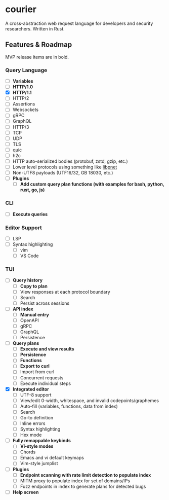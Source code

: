 # courier
A cross-abstraction web request language for developers and security
researchers. Written in Rust.

## Features & Roadmap

MVP release items are in bold.

### Query Language
- [ ] **Variables**
- [ ] **HTTP/1.0**
- [X] **HTTP/1.1**
- [ ] HTTP/2
- [ ] Assertions
- [ ] Websockets
- [ ] gRPC
- [ ] GraphQL
- [ ] HTTP/3
- [ ] TCP
- [ ] UDP
- [ ] TLS
- [ ] quic
- [ ] h2c
- [ ] HTTP auto-serialized bodies (protobuf, zstd, gzip, etc.)
- [ ] Lower level protocols using something like [libpnet](https://github.com/libpnet/libpnet)
- [ ] Non-UTF8 payloads (UTF16/32, GB 18030, etc.)
- [ ] **Plugins**
  - [ ] **Add custom query plan functions (with examples for bash, python, rust, go,
  js)**
  
### CLI
- [ ] **Execute queries**

### Editor Support
- [ ] LSP
- [ ] Syntax highlighting
  - [ ] vim
  - [ ] VS Code

### TUI
- [ ] **Query history**
  - [ ] **Copy to plan**
  - [ ] View responses at each protocol boundary
  - [ ] Search
  - [ ] Persist across sessions
- [ ] **API index**
  - [ ] **Manual entry**
  - [ ] OpenAPI
  - [ ] gRPC
  - [ ] GraphQL
  - [ ] Persistence
- [ ] **Query plans**
  - [ ] **Execute and view results**
  - [ ] **Persistence**
  - [ ] **Functions**
  - [ ] **Export to curl**
  - [ ] Import from curl
  - [ ] Concurrent requests
  - [ ] Execute individual steps
- [X] **Integrated editor**
  - [ ] UTF-8 support
  - [ ] View/edit 0-width, whitespace, and invalid codepoints/graphemes
  - [ ] Auto-fill (variables, functions, data from index)
  - [ ] Search
  - [ ] Go-to definition
  - [ ] Inline errors
  - [ ] Syntax highlighting
  - [ ] Hex mode
- [ ] **Fully remappable keybinds**
  - [ ] **Vi-style modes**
  - [ ] Chords
  - [ ] Emacs and vi default keymaps
  - [ ] Vim-style jumplist
- [ ] **Plugins**
  - [ ] **Endpoint scanning with rate limit detection to populate index**
  - [ ] MITM proxy to populate index for set of domains/IPs
  - [ ] Fuzz endpoints in index to generate plans for detected bugs
- [ ] **Help screen**
